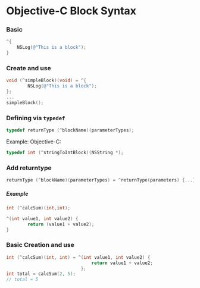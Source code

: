 # Objective-C Block Syntax


### Basic

```objective-c
^{
	NSLog(@"This is a block");
}
```
### Create and use

```objective-c
void (^simpleBlock)(void) = ^{
        NSLog(@"This is a block");
};
...
simpleBlock();
```

### Defining via ```typedef```

```objective-c
typedef returnType (^blockName)(parameterTypes);
```

Example: Objective-C:
```objective-c
typedef int (^stringToIntBlock)(NSString *);
```

### Add returntype

```objective-c
returnType (^blockName)(parameterTypes) = ^returnType(parameters) {...};
```

##### Example

```objective-c
int (^calcSum)(int,int);
```
```objective-c
^(int value1, int value2) {
        return (value1 + value2);
}
```

### Basic Creation and use
```objective-c
int (^calcSum)(int, int) = ^(int value1, int value2) {
								return value1 + value2;
							};
int total = calcSum(2, 5);
// total = 5
``` 
